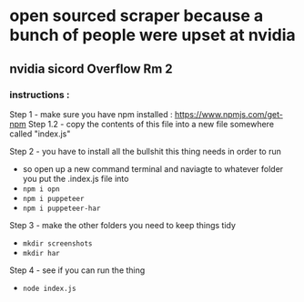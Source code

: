 # open sourced scraper because a bunch of people were upset at nvidia

## nvidia sicord Overflow Rm 2

### instructions : 

Step 1 - make sure you have npm installed : https://www.npmjs.com/get-npm
Step 1.2 - copy the contents of this file into a new file somewhere called "index.js"

Step 2 - you have to install all the bullshit this thing needs in order to run 
  - so open up a new command terminal and naviagte to whatever folder you put the .index.js file into
  - ```npm i opn```
  - ```npm i puppeteer```
  - ```npm i puppeteer-har```

Step 3 - make the other folders you need to keep things tidy
  - ```mkdir screenshots```
  - ```mkdir har```

Step 4 - see if you can run the thing 
  - ```node index.js```
